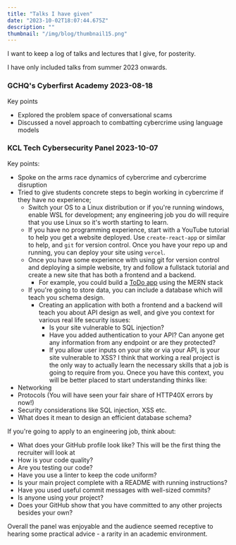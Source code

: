 ```yaml
---
title: "Talks I have given"
date: "2023-10-02T18:07:44.675Z"
description: ""
thumbnail: "/img/blog/thumbnail15.png"
---
```


I want to keep a log of talks and lectures that I give, for posterity. 

I have only included talks from summer 2023 onwards. 

### GCHQ's Cyberfirst Academy 2023-08-18
Key points
- Explored the problem space of conversational scams
- Discussed a novel approach to combatting cybercrime using language models 

### KCL Tech Cybersecurity Panel 2023-10-07
Key points:
- Spoke on the arms race dynamics of cybercrime and cybercrime disruption 
- Tried to give students concrete steps to begin working in cybercrime if they have no experience; 
    - Switch your OS to a Linux distribution or if you're running windows, enable WSL for development; any engineering job you do will require that you use Linux so it's worth starting to learn. 
    - If you have no programming experience, start with a YouTube tutorial to help you get a website deployed. Use `create-react-app` or similar to help, and `git` for version control. Once you have your repo up and running, you can deploy your site using `vercel`.
    - Once you have some experience with using git for version control and deploying a simple website, try and follow a fullstack tutorial and create a new site that has both a frontend and a backend. 
      - For example, you could build a [ToDo app](https://www.youtube.com/watch?v=PvMDWbAPPK4) using the MERN stack 
    - If you're going to store data, you can include a database which will teach you schema design.
      - Creating an application with both a frontend and a backend will teach you about API design as well, and give you context for various real life security issues:
        - Is your site vulnerable to SQL injection? 
        - Have you added authentication to your API? Can anyone get any information from any endpoint or are they protected? 
        - If you allow user inputs on your site or via your API, is your site vulnerable to XSS? 
I think that working a real project is the only way to actually learn the necessary skills that a job is going to require from you.
Onece you have this context, you will be better placed to start understanding thinks like:
- Networking
- Protocols (You will have seen your fair share of HTTP40X errors by now!)
- Security considerations like SQL injection, XSS etc. 
- What does it mean to design an efficient database schema?

If you're going to apply to an engineering job, think about:
- What does your GitHub profile look like? This will be the first thing the recruiter will look at 
- How is your code quality? 
- Are you testing our code? 
- Have you use a linter to keep the code uniform?
- Is your main project complete with a README with running instructions? 
- Have you used useful commit messages with well-sized commits? 
- Is anyone using your project? 
- Does your GitHub show that you have committed to any other projects besides your own? 

Overall the panel was enjoyable and the audience seemed receptive to hearing some practical advice - a rarity in an academic environment. 
